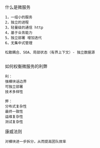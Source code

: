 什么是微服务

```
1，一组小的服务
2，独立的进程
3，轻量级的通信 http
4，基于业务能力 
5，独立部署 增加迭代
6，无集中式管理 

松散耦合、SOA、局部状态（有界上下文）- 独立数据源


```

如何权衡微服务的利弊

```
利：
强模块话边界
可独立部署
技术多样性

弊：
分布式复杂性
最终一致性
运维复杂性
测试复杂性
```

康威法则

```
对模块进一步拆分，从而提高团队效率
```

